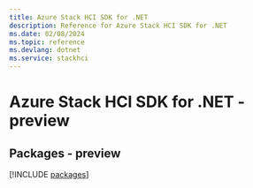 ```yaml
---
title: Azure Stack HCI SDK for .NET
description: Reference for Azure Stack HCI SDK for .NET
ms.date: 02/08/2024
ms.topic: reference
ms.devlang: dotnet
ms.service: stackhci
---
```

# Azure Stack HCI SDK for .NET - preview
## Packages - preview
[!INCLUDE [packages](stack-hci-index.md)]